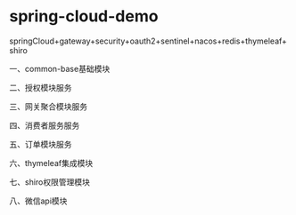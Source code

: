 # spring-cloud-demo

springCloud+gateway+security+oauth2+sentinel+nacos+redis+thymeleaf+shiro

一、common-base基础模块

二、授权模块服务

三、网关聚合模块服务

四、消费者服务服务

五、订单模块服务

六、thymeleaf集成模块

七、shiro权限管理模块

八、微信api模块
